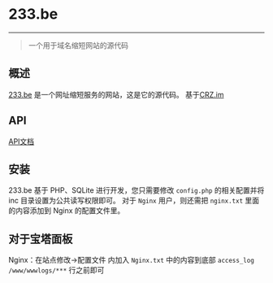 # 233.be
---
> 一个用于域名缩短网站的源代码

## 概述
[233.be](https://233.be/) 是一个网址缩短服务的网站，这是它的源代码。
基于[CRZ.im](https://github.com/Caringor/CRZ.im/)

## API
[API文档](https://github.com/qNFCp/CRZ.im/blob/master/API.md)

## 安装
233.be 基于 PHP、SQLite 进行开发，您只需要修改 `config.php` 的相关配置并将 inc 目录设置为公共读写权限即可。
对于 `Nginx` 用户，则还需把 `nginx.txt` 里面的内容添加到 Nginx 的配置文件里。

## 对于宝塔面板
Nginx：在站点修改→配置文件 内加入 `Nginx.txt` 中的内容到底部 `access_log /www/wwwlogs/***` 行之前即可

